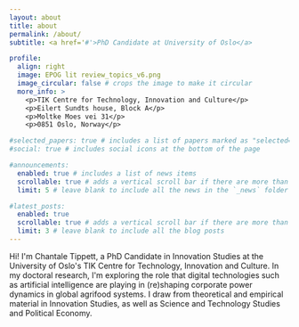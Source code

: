```yaml
---
layout: about
title: about
permalink: /about/
subtitle: <a href='#'>PhD Candidate at University of Oslo</a>

profile:
  align: right
  image: EPOG lit review_topics_v6.png
  image_circular: false # crops the image to make it circular
  more_info: >
    <p>TIK Centre for Technology, Innovation and Culture</p>
    <p>Eilert Sundts house, Block A</p>
    <p>Moltke Moes vei 31</p>
    <p>0851 Oslo, Norway</p>

#selected_papers: true # includes a list of papers marked as "selected={true}"
#social: true # includes social icons at the bottom of the page

#announcements:
  enabled: true # includes a list of news items
  scrollable: true # adds a vertical scroll bar if there are more than 3 news items
  limit: 5 # leave blank to include all the news in the `_news` folder

#latest_posts:
  enabled: true
  scrollable: true # adds a vertical scroll bar if there are more than 3 new posts items
  limit: 3 # leave blank to include all the blog posts
---
```


Hi! I'm Chantale Tippett, a PhD Candidate in Innovation Studies at the University of Oslo's TIK Centre for Technology, Innovation and Culture. In my doctoral research, I'm exploring the role that digital technologies such as artificial intelligence are playing in (re)shaping corporate power dynamics in global agrifood systems. I draw from theoretical and empirical material in Innovation Studies, as well as Science and Technology Studies and Political Economy. 

